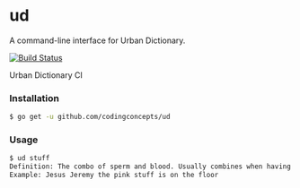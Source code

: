 # ud
A command-line interface for Urban Dictionary.

[![Build Status](https://travis-ci.org/codingconcepts/ud.svg?branch=master)](https://travis-ci.org/codingconcepts/ud)

Urban Dictionary CI

### Installation

``` bash
$ go get -u github.com/codingconcepts/ud
```

### Usage

``` bash
$ ud stuff
Definition: The combo of sperm and blood. Usually combines when having sex and your girlfreind has her period
Example: Jesus Jeremy the pink stuff is on the floor
